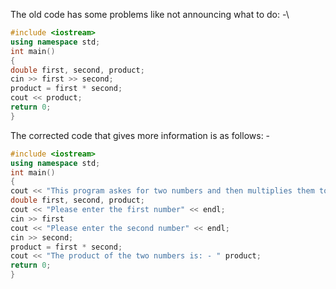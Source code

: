   The old code has some problems like not announcing what to do: -\
```cpp
#include <iostream>
using namespace std;
int main()
{
double first, second, product;
cin >> first >> second;
product = first * second;
cout << product;
return 0;
}
```

The corrected code that gives more information is as follows: -


```cpp
#include <iostream>
using namespace std;
int main()
{
cout << "This program askes for two numbers and then multiplies them to give out the result." << endl;
double first, second, product;
cout << "Please enter the first number" << endl;
cin >> first 
cout << "Please enter the second number" << endl;
cin >> second;
product = first * second;
cout << "The product of the two numbers is: - " product;
return 0;
}
```
